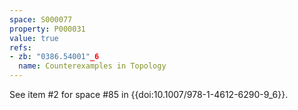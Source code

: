 ```yaml
---
space: S000077
property: P000031
value: true
refs:
- zb: "0386.54001"_6
  name: Counterexamples in Topology
---
```


See item #2 for space #85 in {{doi:10.1007/978-1-4612-6290-9_6}}.
